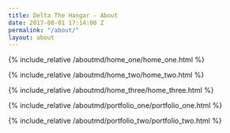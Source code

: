 ```yaml
---
title: Delta The Hangar - About
date: 2017-08-01 17:14:00 Z
permalink: "/about/"
layout: about
---
```


{% include_relative /aboutmd/home_one/home_one.html %}

{% include_relative /aboutmd/home_two/home_two.html %}

{% include_relative /aboutmd/home_three/home_three.html %}

{% include_relative /aboutmd/portfolio_one/portfolio_one.html %}

{% include_relative /aboutmd/portfolio_two/portfolio_two.html %}
